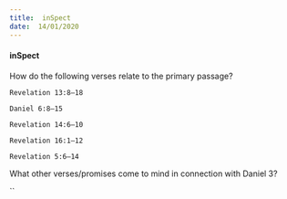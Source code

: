 ```yaml
---
title:  inSpect
date:  14/01/2020
---
```


#### inSpect

How do the following verses relate to the primary passage?

`Revelation 13:8–18`

`Daniel 6:8–15`

`Revelation 14:6–10`

`Revelation 16:1–12`

`Revelation 5:6–14`

What other verses/promises come to mind in connection with Daniel 3?

``